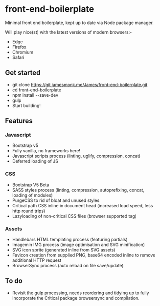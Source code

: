 # front-end-boilerplate
Minimal front end boilerplate, kept up to date via Node package manager.

Will play nice(st) with the latest versions of modern browsers:-
* Edge
* Firefox
* Chromium
* Safari

## Get started
* git clone https://git.jamesmonk.me/James/front-end-boilerplate.git
* cd front-end-boilerplate
* npm install --save-dev
* gulp
* Start building!

## Features

### Javascript
* Bootstrap v5
* Fully vanilla, no frameworks here!
* Javascript scripts process (linting, uglify, compression, concat)
* Deferred loading of JS

### CSS
* Bootstrap V5 Beta
* SASS styles process (linting, compression, autoprefixing, concat, loading of modules)
* PurgeCSS to rid of bloat and unused styles
* Critical path CSS inline in document head (increased load speed, less http round trips)
* Lazyloading of non-critical CSS files (browser supported tag)

### Assets
* Handlebars HTML templating process (featuring partials)
* Imagemin IMG process (image optimisation and SVG minification)
* SVG icon sprite (generated inline from SVG assets)
* Favicon creation from supplied PNG, base64 encoded inline to remove additional HTTP request
* BrowserSync process (auto reload on file save/update)

## To do
* Revisit the gulp processing, needs reordering and tidying up to fully incorporate the Critical package browsersync and compilation.
